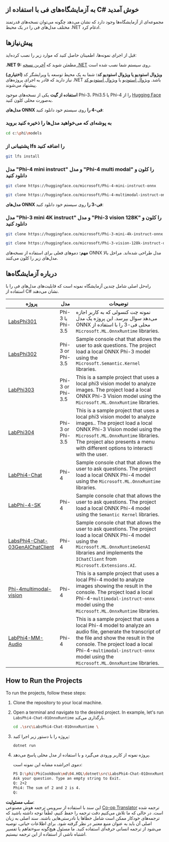 <!--
CO_OP_TRANSLATOR_METADATA:
{
  "original_hash": "8fd4bbea0a970872d95cf189202589e1",
  "translation_date": "2025-03-27T16:27:31+00:00",
  "source_file": "md\\04.HOL\\dotnet\\readme.md",
  "language_code": "fa"
}
-->
## به آزمایشگاه‌های فی با استفاده از C# خوش آمدید

مجموعه‌ای از آزمایشگاه‌ها وجود دارد که نشان می‌دهد چگونه می‌توان نسخه‌های قدرتمند مختلف مدل‌های فی را در یک محیط .NET ادغام کرد.

## پیش‌نیازها

قبل از اجرای نمونه‌ها، اطمینان حاصل کنید که موارد زیر را نصب کرده‌اید:

**.NET 9:** مطمئن شوید که [آخرین نسخه .NET](https://dotnet.microsoft.com/download/dotnet?WT.mc_id=aiml-137032-kinfeylo) روی سیستم شما نصب شده است.

**(اختیاری) ویژوال استودیو یا ویژوال استودیو کد:** شما به یک محیط توسعه یا ویرایشگر کد نیاز دارید که قادر به اجرای پروژه‌های .NET باشد. [ویژوال استودیو](https://visualstudio.microsoft.com?WT.mc_id=aiml-137032-kinfeylo) یا [ویژوال استودیو کد](https://code.visualstudio.com?WT.mc_id=aiml-137032-kinfeylo) پیشنهاد می‌شوند.

**استفاده از گیت** یکی از نسخه‌های موجود Phi-3، Phi3.5 یا Phi-4 را از [Hugging Face](https://huggingface.co/collections/lokinfey/phi-4-family-679c6f234061a1ab60f5547c) به‌صورت محلی کلون کنید.

**مدل‌های ONNX فی-4 را** روی سیستم خود دانلود کنید:

### به پوشه‌ای که می‌خواهید مدل‌ها را ذخیره کنید بروید

```bash
cd c:\phi\models
```

### پشتیبانی از lfs را اضافه کنید

```bash
git lfs install 
```

### مدل "Phi-4 mini instruct" و مدل "Phi-4 multi modal" را کلون و دانلود کنید

```bash
git clone https://huggingface.co/microsoft/Phi-4-mini-instruct-onnx

git clone https://huggingface.co/microsoft/Phi-4-multimodal-instruct-onnx
```

**مدل‌های ONNX فی-3 را** روی سیستم خود دانلود کنید:

### مدل "Phi-3 mini 4K instruct" و مدل "Phi-3 vision 128K" را کلون و دانلود کنید

```bash
git clone https://huggingface.co/microsoft/Phi-3-mini-4k-instruct-onnx

git clone https://huggingface.co/microsoft/Phi-3-vision-128k-instruct-onnx-cpu
```

**مهم:** دموهای فعلی برای استفاده از نسخه‌های ONNX مدل طراحی شده‌اند. مراحل بالا مدل‌های زیر را کلون می‌کنند.

## درباره آزمایشگاه‌ها

راه‌حل اصلی شامل چندین آزمایشگاه نمونه است که قابلیت‌های مدل‌های فی را با استفاده از C# نشان می‌دهند.

| پروژه | مدل | توضیحات |
| ------------ | -----------| ----------- |
| [LabsPhi301](../../../../../md/04.HOL/dotnet/src/LabsPhi301) | Phi-3 یا Phi-3.5 | نمونه چت کنسولی که به کاربر اجازه می‌دهد سوال بپرسد. این پروژه یک مدل ONNX محلی فی-3 را با استفاده از `Microsoft.ML.OnnxRuntime` libraries. |
| [LabsPhi302](../../../../../md/04.HOL/dotnet/src/LabsPhi302) | Phi-3 or Phi-3.5 | Sample console chat that allows the user to ask questions. The project load a local ONNX Phi-3 model using the `Microsoft.Semantic.Kernel` libraries. |
| [LabPhi303](../../../../../md/04.HOL/dotnet/src/LabsPhi303) | Phi-3 or Phi-3.5 | This is a sample project that uses a local phi3 vision model to analyze images. The project load a local ONNX Phi-3 Vision model using the `Microsoft.ML.OnnxRuntime` libraries. |
| [LabPhi304](../../../../../md/04.HOL/dotnet/src/LabsPhi304) | Phi-3 or Phi-3.5 | This is a sample project that uses a local phi3 vision model to analyze images.. The project load a local ONNX Phi-3 Vision model using the `Microsoft.ML.OnnxRuntime` libraries. The project also presents a menu with different options to interacti with the user. | 
| [LabPhi4-Chat](../../../../../md/04.HOL/dotnet/src/LabsPhi4-Chat-01OnnxRuntime) | Phi-4 | Sample console chat that allows the user to ask questions. The project load a local ONNX Phi-4 model using the `Microsoft.ML.OnnxRuntime` libraries. |
| [LabPhi-4-SK](../../../../../md/04.HOL/dotnet/src/LabsPhi4-Chat-02SK) | Phi-4 | Sample console chat that allows the user to ask questions. The project load a local ONNX Phi-4 model using the `Semantic Kernel` libraries. |
| [LabsPhi4-Chat-03GenAIChatClient](../../../../../md/04.HOL/dotnet/src/LabsPhi4-Chat-03GenAIChatClient) | Phi-4 | Sample console chat that allows the user to ask questions. The project load a local ONNX Phi-4 model using the `Microsoft.ML.OnnxRuntimeGenAI` libraries and implements the `IChatClient` from `Microsoft.Extensions.AI`. |
| [Phi-4multimodal-vision](../../../../../md/04.HOL/dotnet/src/LabsPhi4-MultiModal-01Images) | Phi-4 | This is a sample project that uses a local Phi-4 model to analyze images showing the result in the console. The project load a local Phi-4-`multimodal-instruct-onnx` model using the `Microsoft.ML.OnnxRuntime` libraries. |
| [LabPhi4-MM-Audio](../../../../../md/04.HOL/dotnet/src/LabsPhi4-MultiModal-02Audio) | Phi-4 |This is a sample project that uses a local Phi-4 model to analyze an audio file, generate the transcript of the file and show the result in the console. The project load a local Phi-4-`multimodal-instruct-onnx` model using the `Microsoft.ML.OnnxRuntime` libraries. |

## How to Run the Projects

To run the projects, follow these steps:

1. Clone the repository to your local machine.

1. Open a terminal and navigate to the desired project. In example, let's run `LabsPhi4-Chat-01OnnxRuntime` بارگذاری می‌کند.

    ```bash
    cd .\src\LabsPhi4-Chat-01OnnxRuntime \
    ```

1. پروژه را با دستور زیر اجرا کنید:

    ```bash
    dotnet run
    ```

1. پروژه نمونه از کاربر ورودی می‌گیرد و با استفاده از مدل محلی پاسخ می‌دهد.

   دموی اجراشده مشابه این نمونه است:

   ```bash
   PS D:\phi\PhiCookBook\md\04.HOL\dotnet\src\LabsPhi4-Chat-01OnnxRuntime> dotnet run
   Ask your question. Type an empty string to Exit.
   Q: 2+2
   Phi4: The sum of 2 and 2 is 4.
   Q:
   ```

**سلب مسئولیت**:  
این سند با استفاده از سرویس ترجمه هوش مصنوعی [Co-op Translator](https://github.com/Azure/co-op-translator) ترجمه شده است. در حالی که ما تلاش می‌کنیم دقت ترجمه را حفظ کنیم، لطفاً توجه داشته باشید که ترجمه‌های خودکار ممکن است شامل خطاها یا نادرستی‌هایی باشند. سند اصلی به زبان اصلی آن باید به عنوان منبع معتبر در نظر گرفته شود. برای اطلاعات حیاتی، توصیه می‌شود از ترجمه انسانی حرفه‌ای استفاده کنید. ما مسئول هیچ‌گونه سوءتفاهم یا تفسیر اشتباه ناشی از استفاده از این ترجمه نیستیم.